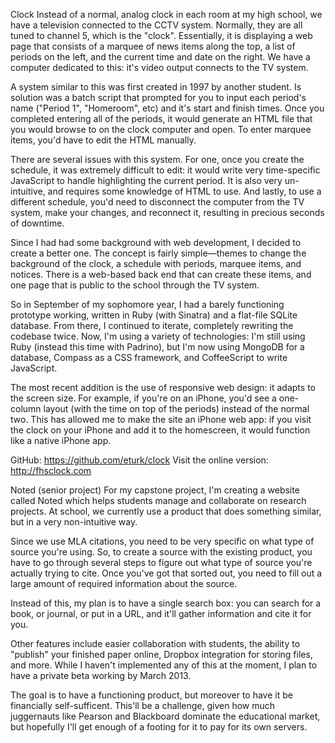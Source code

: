 Clock
Instead of a normal, analog clock in each room at my high school, we have a television connected to the CCTV system. Normally, they are all tuned to channel 5, which is the "clock". Essentially, it is displaying a web page that consists of a marquee of news items along the top, a list of periods on the left, and the current time and date on the right. We have a computer dedicated to this: it's video output connects to the TV system.

A system similar to this was first created in 1997 by another student. Is solution was a batch script that prompted for you to input each period's name ("Period 1", "Homeroom", etc) and it's start and finish times. Once you completed entering all of the periods, it would generate an HTML file that you would browse to on the clock computer and open. To enter marquee items, you'd have to edit the HTML manually.

There are several issues with this system. For one, once you create the schedule, it was extremely difficult to edit: it would write very time-specific JavaScript to handle highlighting the current period. It is also very un-intuitive, and requires some knowledge of HTML to use. And lastly, to use a different schedule, you'd need to disconnect the computer from the TV system, make your changes, and reconnect it, resulting in precious seconds of downtime.

Since I had had some background with web development, I decided to create a better one. The concept is fairly simple—themes to change the background of the clock, a schedule with periods, marquee items, and notices. There is a web-based back end that can create these items, and one page that is public to the school through the TV system.

So in September of my sophomore year, I had a barely functioning prototype working, written in Ruby (with Sinatra) and a flat-file SQLite database. From there, I continued to iterate, completely rewriting the codebase twice. Now, I'm using a variety of technologies: I'm still using Ruby (instead this time with Padrino), but I'm now using MongoDB for a database, Compass as a CSS framework, and CoffeeScript to write JavaScript.

The most recent addition is the use of responsive web design: it adapts to the screen size. For example, if you're on an iPhone, you'd see a one-column layout (with the time on top of the periods) instead of the normal two. This has allowed me to make the site an iPhone web app: if you visit the clock on your iPhone and add it to the homescreen, it would function like a native iPhone app.

GitHub: https://github.com/eturk/clock
Visit the online version: http://fhsclock.com


Noted (senior project)
For my capstone project, I'm creating a website called Noted which helps students manage and collaborate on research projects. At school, we currently use a product that does something similar, but in a very non-intuitive way.

Since we use MLA citations, you need to be very specific on what type of source you're using. So, to create a source with the existing product, you have to go through several steps to figure out what type of source you're actually trying to cite. Once you've got that sorted out, you need to fill out a large amount of required information about the source.

Instead of this, my plan is to have a single search box: you can search for a book, or journal, or put in a URL, and it'll gather information and cite it for you.

Other features include easier collaboration with students, the ability to "publish" your finished paper online, Dropbox integration for storing files, and more. While I haven't implemented any of this at the moment, I plan to have a private beta working by March 2013.

The goal is to have a functioning product, but moreover to have it be financially self-sufficent. This'll be a challenge, given how much juggernauts like Pearson and Blackboard dominate the educational market, but hopefully I'll get enough of a footing for it to pay for its own servers.
